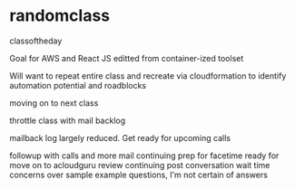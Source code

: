 # randomclass
classoftheday

Goal for AWS and React JS
editted from container-ized toolset

Will want to repeat entire class and recreate via cloudformation to identify
automation potential and roadblocks

moving on to next class

throttle class with mail backlog

mailback log largely reduced.   Get ready for upcoming calls

followup with calls
and more mail continuing
prep for facetime
ready for move
on to acloudguru review
continuing
post conversation wait time
concerns over sample example questions, I'm not certain of answers

